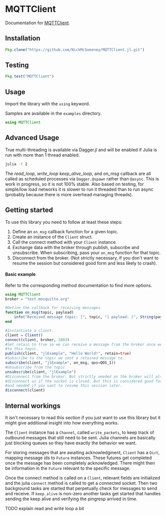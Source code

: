 # MQTTClient

Documentation for [MQTTClient](https://github.com/NickMcSweeney/MQTTClient.jl).


Installation
------------
```julia
Pkg.clone("https://github.com/NickMcSweeney/MQTTClient.jl.git")
```
Testing
-------
```julia
Pkg.test("MQTTClient")
```
Usage
-----
Import the library with the `using` keyword.

Samples are available in the `examples` directory.
```julia
using MQTTClient
```

Advanced Usage
--------------
True multi-threading is available via Dagger.jl and will be enabled if Julia is run with more than 1 thread enabled.

```bash
julia -t 2
```
The _read_loop_, _write_loop_ _keep_alive_loop_, and _on_msg_ callback are all called as scheduled processes via `Dagger.@spawn` rather than `@async`. 
This is work in progress, so it is not 100% stable. 
Also based on testing, for simple/low load networks it is slower to run it threaded than to run async (probably because there is more overhead managing threads).

## Getting started
To use this library you need to follow at least these steps:
1. Define an `on_msg` callback function for a given topic.
2. Create an instance of the `Client` struct.
3. Call the connect method with your `Client` instance.
4. Exchange data with the broker through publish, subscribe and unsubscribe. When subscribing, pass your `on_msg` function for that topic.
5. Disconnect from the broker. (Not strictly necessary, if you don't want to resume the session but considered good form and less likely to crash).

#### Basic example
Refer to the corresponding method documentation to find more options.

```julia
using MQTTClient
broker = "test.mosquitto.org"

#Define the callback for receiving messages.
function on_msg(topic, payload)
    info("Received message topic: [", topic, "] payload: [", String(payload), "]")
end

#Instantiate a client.
client = Client()
connect(client, broker, 1883)
#Set retain to true so we can receive a message from the broker once we subscribe
#to this topic.
publish(client, "jlExample", "Hello World!", retain=true)
#Subscribe to the topic we sent a retained message to.
subscribe(client, "jlExample", on_msg, qos=QOS_1))
#Unsubscribe from the topic
unsubscribe(client, "jlExample")
#Disconnect from the broker. Not strictly needed as the broker will also
#disconnect us if the socket is closed. But this is considered good form
#and needed if you want to resume this session later.
disconnect(client)
```


Internal workings
-----------------
It isn't necessary to read this section if you just want to use this library but it might give additional insight into how everything works.

The `Client` instance has a `Channel`, called `write_packets`, to keep track of outbound messages that still need to be sent. Julia channels are basically just blocking queues so they have exactly the behavior we want.

For storing messages that are awaiting acknowledgment, `Client` has a `Dict`, mapping message ids to `Future` instances. These futures get completed once the message has been completely acknowledged. There might then be information in the `Future` relevant to the specific message.

Once the connect method is called on a `Client`, relevant fields are initialized and the julia `connect` method is called to get a connected socket. Then two background tasks are started that perpetually check for messages to send and receive. If `keep_alive` is non-zero another tasks get started that handles sending the keep alive and verifying the pingresp arrived in time.

TODO explain read and write loop a bit